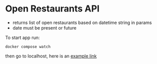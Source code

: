 # Open Restaurants API
- returns list of open restaurants based on datetime string in params
- date must be present or future

To start app run:
```
docker compose watch
```
then go to localhost, here is an 
[example link](http://127.0.0.1:8000/?datetime=2024-04-14%2012:22)
